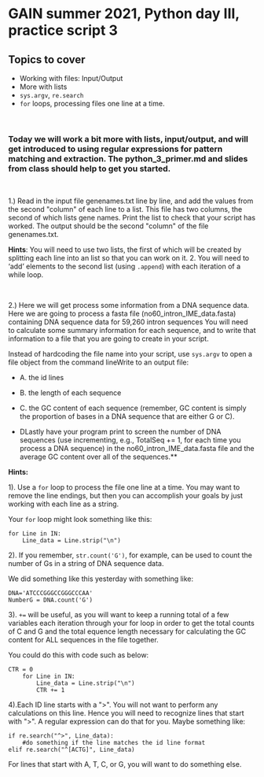 # GAIN summer 2021, Python day III, practice script 3 

## Topics to cover
- Working with files: Input/Output
- More with lists
- `sys.argv`, `re.search`
- `for` loops, processing files one line at a time.

<p>&nbsp;</p>


### Today we will work a bit more with lists, input/output, and will get introduced to using regular expressions for pattern matching and extraction.  The python_3_primer.md and slides from class should help to get you started.

<p>&nbsp;</p>

1.) Read in the input file genenames.txt line by line, and add the values from the second "column" of each line to a list. This file has two columns, the second of which lists gene names. Print the list to check that your script has worked. The output should be the second "column" of the file genenames.txt.

**Hints**: You will need to use two lists, the first of which will be created by splitting each line into an list so that you can work on it. 2. You will need to ‘add’ elements to the second list (using `.append`) with each iteration of a while loop.

<p>&nbsp;</p>


2.) Here we will get process some information from a DNA sequence data. Here we are going to process a fasta file (no60_intron_IME_data.fasta) containing DNA sequence data for 59,260 intron sequences You will need to calculate some summary information for each sequence, and to write that information to a file that you are going to create in your script. 

Instead of hardcoding the file name into your script, use `sys.argv` to open a file object from the command lineWrite to an output file: 

- A. the id lines 

- B. the length of each sequence 

- C. the GC content of each sequence (remember, GC content is simply the proportion of bases in a DNA sequence that are either G or C). 

- DLastly have your program print to screen the number of DNA sequences (use incrementing, e.g., TotalSeq += 1, for each time you process a DNA sequence) in the no60_intron_IME_data.fasta file and the average GC content over all of the sequences.**

**Hints:**

1). Use a `for` loop to process the file one line at a time. You may want to remove the line endings, but then you can accomplish your goals by just working with each line as a string. 

Your `for` loop might look something like this:

    for Line in IN:
        Line_data = Line.strip("\n")

2). If you remember, `str.count('G')`, for example, can be used to count the number of Gs in a string of DNA sequence data. 

We did something like this yesterday with something like:

    DNA='ATCCCGGGCCGGGCCCAA'
    NumberG = DNA.count('G')

3). `+=` will be useful, as you will want to keep a running total of a few variables each iteration through your for loop in order to get the total counts of C and G and the total equence length necessary for calculating the GC content for ALL sequences in the file together. 

You could do this with code such as below:

    CTR = 0
        for Line in IN:
            Line_data = Line.strip("\n")
            CTR += 1

4).Each ID line starts with a ">". You will not want to perform any calculations on this line. Hence you will need to recognize lines that start with ">".  A regular expression can do that for you. Maybe something like:

    if re.search("^>", Line_data):
        #do something if the line matches the id line format
    elif re.search("^[ACTG]", Line_data)

For lines that start with A, T, C, or G, you will want to do something else.
